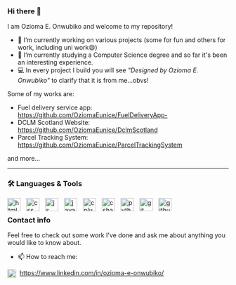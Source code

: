 ### Hi there 👋

I am Ozioma E. Onwubiko and welcome to my repository!

- 🔭 I’m currently working on various projects (some for fun and others for work, including uni work😄)
- 🌱 I’m currently studying a Computer Science degree and so far it's been an interesting experience.
- 💻 In every project I build you will see _"Designed by Ozioma E. Onwubiko"_ to clarify that it is from me...obvs!

Some of my works are:
- Fuel delivery service app: https://github.com/OziomaEunice/FuelDeliveryApp-
- DCLM Scotland Website: https://github.com/OziomaEunice/DclmScotland
- Parcel Tracking System: https://github.com/OziomaEunice/ParcelTrackingSystem

and more...

---

### 🛠 Languages & Tools

<img align="left" alt="html" width="30px" style="padding-right:10px" src="https://cdn.jsdelivr.net/gh/devicons/devicon/icons/html5/html5-plain.svg"/>
<img align="left" alt="css" width="30px" style="padding-right:10px" src="https://cdn.jsdelivr.net/gh/devicons/devicon/icons/css3/css3-plain.svg"/>
<img align="left" alt="js" width="30px" style="padding-right:10px" src="https://cdn.jsdelivr.net/gh/devicons/devicon/icons/javascript/javascript-plain.svg"/>
<img align="left" alt="java" width="30px" style="padding-right:10px" src="https://cdn.jsdelivr.net/gh/devicons/devicon/icons/java/java-original.svg"/>
<img align="left" alt="cplusplus" width="30px" style="padding-right:10px" src="https://cdn.jsdelivr.net/gh/devicons/devicon/icons/cplusplus/cplusplus-line.svg"/>
<img align="left" alt="csharp" width="30px" style="padding-right:10px" src="https://cdn.jsdelivr.net/gh/devicons/devicon/icons/csharp/csharp-plain.svg"/>
<img align="left" alt="python" width="30px" style="padding-right:10px" src="https://cdn.jsdelivr.net/gh/devicons/devicon/icons/python/python-plain.svg"/>
<img align="left" alt="git" width="30px" style="padding-right:10px" src="https://cdn.jsdelivr.net/gh/devicons/devicon/icons/git/git-plain.svg"/>
<img align="left" alt="github" width="30px" style="padding-right:10px" src="https://cdn.jsdelivr.net/gh/devicons/devicon/icons/github/github-original.svg"/>
<br />


### Contact info

Feel free to check out some work I've done and ask me about anything you would like to know about.
- 📫 How to reach me: 

<img align="left" alt="linkedin" width="20px" style="padding-right:5px" src="https://cdn.jsdelivr.net/gh/devicons/devicon/icons/linkedin/linkedin-plain.svg"/>https://www.linkedin.com/in/ozioma-e-onwubiko/


<!--
**OziomaEunice/OziomaEunice** is a ✨ _special_ ✨ repository because its `README.md` (this file) appears on your GitHub profile.

Here are some ideas to get you started:

- 🔭 I’m currently working on ...
- 🌱 I’m currently learning ...
- 👯 I’m looking to collaborate on ...
- 🤔 I’m looking for help with ...
- 💬 Ask me about ...
- 📫 How to reach me: ...
- 😄 Pronouns: ...
- ⚡ Fun fact: ...
-->
